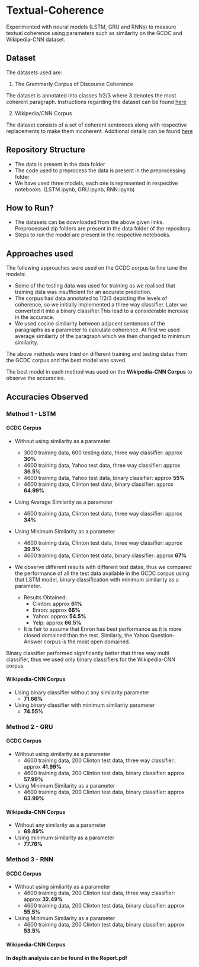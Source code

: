 # Textual-Coherence

Experimented with neural models (LSTM, GRU and RNNs) to measure textual coherence using parameters such as similarity on the GCDC and Wikipedia-CNN dataset.

## Dataset

The datasets used are:
1. The Grammarly Corpus of Discourse Coherence


The dataset is annotated into classes 1/2/3 where 3 denotes the most coherent paragraph. 
Instructions regarding the dataset can be found [here](https://github.com/aylai/GCDC-corpus)

2. Wikipedia/CNN Corpus


The dataset consists of a set of coherent sentences along with respective replacements to make them incoherent. 
Additional details can be found [here](https://github.com/AiliAili/Coherence_Modelling)

## Repository Structure
- The data is present in the data folder
- The code used to preprocess the data is present in the preprocessing folder
- We have used three models, each one is represented in respective notebooks. (LSTM.ipynb, GRU.ipynb, RNN.ipynb)

## How to Run?
- The datasets can be downloaded from the above given links. Preprocessed zip folders are present in the data folder of the repository.
- Steps to run the model are present in the respective notebooks.

## Approaches used


The following approaches were used on the GCDC corpus to fine tune the models: 

- Some of the testing data was used for training as we realised that training data was insufficient for an accurate prediction.
- The corpus had data annotated to 1/2/3 depicting the levels of coherence, so we initially implemented a three way classifier. Later we converted it into a binary classifier.This lead to a considerable increase in the accurace.
- We used cosine similarity between adjacent sentences of the paragraphs as a parameter to calculate coherence. At first we used average similarity of the paragraph which we then changed to minimum similarity. 

The above methods were tried on different training and testing datas from the GCDC corpus and the best model was saved.

The best model in each method was used on the **Wikipedia-CNN Corpus** to observe the accuracies. 

## Accuracies Observed

### Method 1 - LSTM
#### GCDC Corpus
- Without using similarity as a parameter
  - 3000 training data, 600 testing data, three way classifier: approx **30%**
  - 4600 training data, Yahoo test data, three way classifier: approx **36.5%**
  - 4600 training data, Yahoo test data, binary classifier: approx **55%**
  - 4600 training data, Clinton test data, binary classifier: approx **64.99%**
 
- Using Average Similarity as a parameter
  - 4600 training data, Clinton test data, three way classifier: approx **34%**

- Using Minimum Similarity as a parameter
  - 4600 training data, Clinton test data, three way classifier: approx **39.5%**
  - 4600 training data, Clinton test data, binary classifier: approx **67%**

- We observe different results with different test datas, thus we compared the performance of all the test data available in the GCDC corpus using that LSTM model, binary classification with minimum similarity as a parameter.
  - Results Obtained:
    - Clinton: approx **61%**
    - Enron: approx **66%**
    - Yahoo: approx **54.5%**
    - Yelp: approx **66.5%**
  - It is fair to assume that Enron has best performance as it is more closed domained than the rest. Similarly, the Yahoo Question-Answer corpus is the most open domained. 

Binary classifier performed significantly better that three way multi classifier, thus we used only binary classifiers for the Wikipedia-CNN corpus.


#### Wikipedia-CNN Corpus
- Using binary classifier without any similarity parameter
  - **71.66%**
- Using binary classifier with minimum similarity parameter
  - **74.55%**


### Method 2 - GRU
#### GCDC Corpus
- Without using similarity as a parameter
  - 4600 training data, 200 Clinton test data, three way classifier: approx **41.99%**
  - 4600 training data, 200 Clinton test data, binary classifier: approx **57.99%**
- Using Minimum Similarity as a parameter
  - 4600 training data, 200 Clinton test data, binary classifier: approx **63.99%**
#### Wikipedia-CNN Corpus
- Without any similarity as a parameter
  - **69.89%**
- Using minimum similarity as a parameter
  - **77.76%**


### Method 3 - RNN
#### GCDC Corpus
- Without using similarity as a parameter
  - 4600 training data, 200 Clinton test data, three way classifier: approx **32.49%**
  - 4600 training data, 200 Clinton test data, binary classifier: approx **55.5%**
- Using Minimum Similarity as a parameter
  - 4600 training data, 200 Clinton test data, binary classifier: approx **53.5%**
#### Wikipedia-CNN Corpus



**In depth analysis can be found in the Report.pdf**
